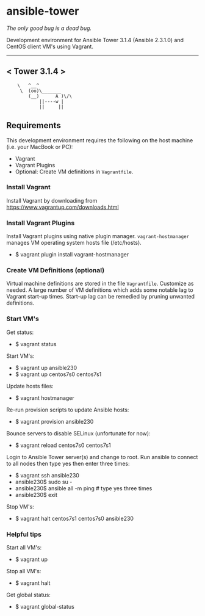 # ansible-tower
_The only good bug is a dead bug._

Development environment for Ansible Tower 3.1.4 (Ansible 2.3.1.0) and CentOS client VM's using Vagrant. 
 _______________
<  Tower 3.1.4  >
 ---------------
        \   ^__^
         \  (oo)\_______
            (__)      A )\/\
                ||----w |
                ||     ||

## Requirements

This development environment requires the following on the host machine (i.e. your MacBook or PC):

  - Vagrant
  - Vagrant Plugins
  - Optional:  Create VM definitions in `Vagrantfile`.

### Install Vagrant

Install Vagrant by downloading from https://www.vagrantup.com/downloads.html

### Install Vagrant Plugins

Install Vagrant plugins using native plugin manager.  `vagrant-hostmanager` manages VM operating system hosts file (/etc/hosts).

  - $ vagrant plugin install vagrant-hostmanager

### Create VM Definitions (optional)

Virtual machine definitions are stored in the file `Vagrantfile`.  Customize as needed.
A large number of VM definitions which adds some notable lag to Vagrant start-up times.
Start-up lag can be remedied by pruning unwanted definitions.

### Start VM's

Get status:
  - $ vagrant status

Start VM's:
  - $ vagrant up ansible230
  - $ vagrant up centos7s0 centos7s1

Update hosts files:
  - $ vagrant hostmanager

Re-run provision scripts to update Ansible hosts:
  - $ vagrant provision ansible230

Bounce servers to disable SELinux (unfortunate for now):
  - $ vagrant reload centos7s0 centos7s1

Login to Ansible Tower server(s) and change to root.  Run ansible to connect to all nodes then type yes then enter three times:
  - $ vagrant ssh ansible230
  - ansible230$ sudo su -
  - ansible230$ ansible all -m ping   # type yes three times
  - ansible230$ exit

Stop VM's:
  - $ vagrant halt centos7s1 centos7s0 ansible230

### Helpful tips

Start all VM's:
  - $ vagrant up

Stop all VM's:
  - $ vagrant halt

Get global status:
  - $ vagrant global-status
